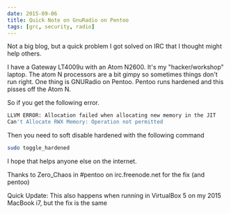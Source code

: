 ```yaml
---
date: 2015-09-06
title: Quick Note on GnuRadio on Pentoo
tags: [grc, security, radio]
---
```


Not a big blog, but a quick problem I got solved on IRC that I thought might help others.

I have a Gateway LT4009u with an Atom N2600. It's my "hacker/workshop" laptop. The atom N processors are a bit gimpy so sometimes things don't run right.
One thing is GNURadio on Pentoo. Pentoo runs hardened and this pisses off the Atom N.<!--more-->

So if you get the following error.

```bash
LLVM ERROR: Allocation failed when allocating new memory in the JIT
Can't Allocate RWX Memory: Operation not permitted
```

Then you need to soft disable hardened with the following command

```bash
sudo toggle_hardened
```

I hope that helps anyone else on the internet.

Thanks to Zero_Chaos in #pentoo on irc.freenode.net for the fix (and pentoo)

Quick Update: This also happens when running in VirtualBox 5 on my 2015 MacBook i7, but the fix is the same
